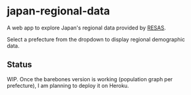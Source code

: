 # japan-regional-data
A web app to explore Japan's regional data provided by [RESAS](https://resas.go.jp).

Select a prefecture from the dropdown to display regional demographic data.

## Status
WIP. Once the barebones version is working (population graph per prefecture), I am planning to deploy it on Heroku.